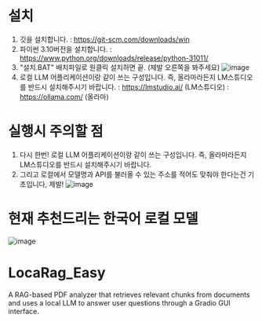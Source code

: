 # 설치
1. 깃을 설치합니다.
: https://git-scm.com/downloads/win
2. 파이썬 3.10버전을 설치합니다.
: https://www.python.org/downloads/release/python-31011/
3. "설치.BAT" 배치파일로 원클릭 설치하면 끝. (제발 오른쪽을 봐주세요)
![image](https://github.com/user-attachments/assets/186ac93d-9803-4348-95d9-c6cc2885269e)
4. 로컬 LLM 어플리케이션이랑 같이 쓰는 구성입니다. 즉, 올라마라든지 LM스튜디오를 반드시 설치해주시기 바랍니다.
: https://lmstudio.ai/ (LM스튜디오)
: https://ollama.com/ (올라마)


# 실행시 주의할 점
1. 다시 한번! 
로컬 LLM 어플리케이션이랑 같이 쓰는 구성입니다. 즉, 올라마라든지 LM스튜디오를 반드시 설치해주시기 바랍니다.
2. 그리고 로컬에서 모델명과 API를 불러올 수 있는 주소를 적어도 맞춰야 한다는건 기초입니다, 제발!
![image](https://github.com/user-attachments/assets/0998506d-337e-4b3a-a1ae-fb2a5281dc4f)



# 현재 추천드리는 한국어 로컬 모델 
![image](https://github.com/user-attachments/assets/bdfa7e5a-caaa-4baa-86c7-8649a318d919)



# LocaRag_Easy
A RAG-based PDF analyzer that retrieves relevant chunks from documents and uses a local LLM to answer user questions through a Gradio GUI interface.
